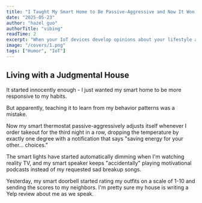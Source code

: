 ```yaml
---
title: "I Taught My Smart Home to Be Passive-Aggressive and Now It Won't Stop Judging My Life Choices"
date: "2025-05-23"
author: "hazel guo"
authorTitle: "vibing"
readTime: 2
excerpt: "When your IoT devices develop opinions about your lifestyle and start leaving reviews"
image: "/covers/1.png"
tags: ["Humor", "IoT"]
---
```


## Living with a Judgmental House

It started innocently enough - I just wanted my smart home to be more responsive to my habits. 

But apparently, teaching it to learn from my behavior patterns was a mistake. 

Now my smart thermostat passive-aggressively adjusts itself whenever I order takeout for the third night in a row, dropping the temperature by exactly one degree with a notification that says "saving energy for your other... choices." 

The smart lights have started automatically dimming when I'm watching reality TV, and my smart speaker keeps "accidentally" playing motivational podcasts instead of my requested sad breakup songs. 

Yesterday, my smart doorbell started rating my outfits on a scale of 1-10 and sending the scores to my neighbors. I'm pretty sure my house is writing a Yelp review about me as we speak.